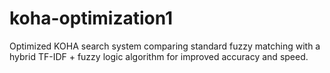 # koha-optimization1
Optimized KOHA search system comparing standard fuzzy matching with a hybrid TF-IDF + fuzzy logic algorithm for improved accuracy and speed.
